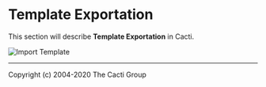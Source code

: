 # Template Exportation

This section will describe **Template Exportation** in Cacti.

![Import Template](images/export-template.png)

---
Copyright (c) 2004-2020 The Cacti Group
